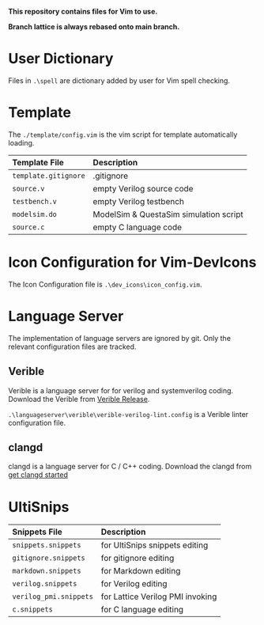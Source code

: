 **This repository contains files for Vim to use.**

**Branch lattice is always rebased onto main branch.**


# User Dictionary

Files in `.\spell` are dictionary added by user for Vim spell checking.


# Template

The `./template/config.vim` is the vim script for template automatically loading.

|Template File          |Description                                |
|:---                   |:---                                       |
|`template.gitignore`   |.gitignore                                 |
|`source.v`             |empty Verilog source code                  |
|`testbench.v`          |empty Verilog testbench                    |
|`modelsim.do`          |ModelSim & QuestaSim simulation script     |
|`source.c`             |empty C language code                      |


# Icon Configuration for Vim-DevIcons

The Icon Configuration file is `.\dev_icons\icon_config.vim`.


# Language Server

The implementation of language servers are ignored by git.
Only the relevant configuration files are tracked.


## Verible

Verible is a language server for for verilog and systemverilog coding.
Download the Verible from [Verible Release](https://github.com/chipsalliance/verible/releases).

`.\languageserver\verible\verible-verilog-lint.config` is a Verible linter configuration file.


## clangd

clangd is a language server for C / C++ coding.
Download the clangd from [get clangd started](https://clangd.llvm.org/installation.html)


# UltiSnips

|Snippets File              |Description                        |
|:---                       |:---                               |
|`snippets.snippets`        |for UltiSnips snippets editing     |
|`gitignore.snippets`       |for gitignore editing              |
|`markdown.snippets`        |for Markdown editing               |
|`verilog.snippets`         |for Verilog editing                |
|`verilog_pmi.snippets`     |for Lattice Verilog PMI invoking   |
|`c.snippets`               |for C language editing             |

